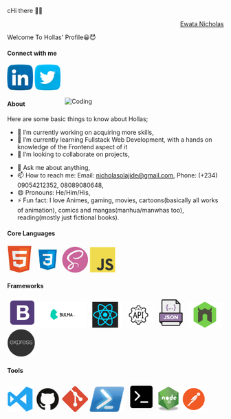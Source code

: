 cHi there 👋🏾
<div align="right" class="badge-base LI-profile-badge" data-locale="en_US" data-size="medium" data-theme="dark" data-type="VERTICAL" data-vanity="nicholas-ewata-b0976b23b" data-version="v1"><a class="badge-base__link LI-simple-link" href="https://www.linkedin.com/in/nicholas-ewata-b0976b23b">Ewata Nicholas</a></div>
              
<span>Welcome To Hollas' Profile😀😈</span>

#### Connect with me 
<a href="https://www.linkedin.com/in/nicholas-ewata-b0976b23b"><img src="images/linkedin.png" width="60" /></a>
<a href="https://twitter.com/Hollas_"><img src="images/twitter.png" width="60" /></a>

<img align="right" alt="Coding" width="370" src="https://miro.medium.com/max/680/0*7Q3yvSIv_t0ioJ-Z.gif"/>

#### About
Here are some basic things to know about Hollas;

- 🔭 I’m currently working on acquiring more skills,
- 🌱 I’m currently learning Fullstack Web Development, with a hands on knowledge of the Frontend aspect of it
- 👯 I’m looking to collaborate on projects,
<!--- 🤔 I’m looking for help with--> 
- 💬 Ask me about anything,
- 📫 How to reach me: Email: nicholasolajide@gmail.com, Phone: (+234) 09054212352, 08089080648,
- 😄 Pronouns: He/Him/His,
- ⚡ Fun fact: I love Animes, gaming, movies, cartoons(basically all works of animation), comics and mangas(manhua/manwhas too), reading(mostly just fictional books).

#### Core Languages
<code><img src="images/html.jpg" width="60" title="HTML" /></code>
<code><img src="images/css.jpg" width="60" title="CSS" /></code>
<code><img src="images/sass.jpg" width="60" title="SASS" /></code>
<code><img src="images/javascript.png" width="60" title="JavaScript" /></code>

#### Frameworks
<code><img src="images/B.png" width="70" title="Bootstrap" /></code>
<code><img src="images/Bulma.png" width="110" title="Bulma" /></code>
<code><img src="images/react.png" width="80" title="React" /></code>
<code><img src="images/api.jpg" width="70" title="API" /></code>
<code><img src="images/json.png" width="70" title="JSON" /></code>
<code><img src="images/nodemon.png" width="80" title="Nodemon" /></code>
<code><img src="images/express.png" width="65" title="Express" /></code>

#### Tools
<code><img src="images/visualstudio.svg" width="60" title="Visual Studio Code" /></code>
<code><img src="images/github.jpg" width="60" title="GitHub" /></code>
<code><img src="images/git.jpg" width="60" title="Git" /></code>
<code><img src="images/power.png" width="80" title="Powershell" /></code>
<code><img src="images/command.png" width="70" title="Commandprompt" /></code>
<code><img src="images/R.png" width="50" title="NodeJS" /></code>
<code><img src="images/postman.png" width="60" title="Postman API" /></code>


<!-- Find ur own picture, na my own pic dey here -->
<!-- <code><img src="images/life.png" width="300"></code> -->

